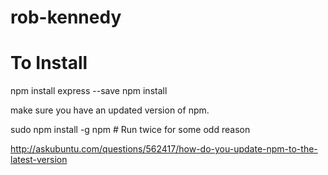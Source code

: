 # rob-kennedy

# To Install
npm install express --save
npm install


make sure you have an updated version of npm. 

sudo npm install -g npm   # Run twice for some odd reason

http://askubuntu.com/questions/562417/how-do-you-update-npm-to-the-latest-version


